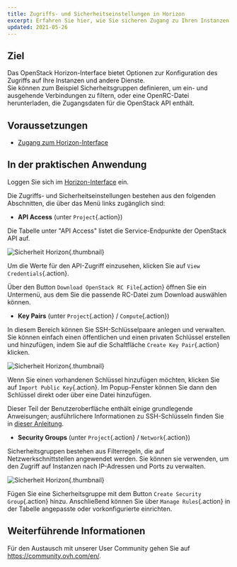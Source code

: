 ```yaml
---
title: Zugriffs- und Sicherheitseinstellungen in Horizon
excerpt: Erfahren Sie hier, wie Sie sicheren Zugang zu Ihren Instanzen einrichten
updated: 2021-05-26
---
```


## Ziel

Das OpenStack Horizon-Interface bietet Optionen zur Konfiguration des Zugriffs auf Ihre Instanzen und andere Dienste.<br>
Sie können zum Beispiel Sicherheitsgruppen definieren, um ein- und ausgehende Verbindungen zu filtern, oder eine OpenRC-Datei herunterladen, die Zugangsdaten für die OpenStack API enthält.

## Voraussetzungen

- [Zugang zum Horizon-Interface](/pages/public_cloud/compute/introducing_horizon)

## In der praktischen Anwendung

Loggen Sie sich im [Horizon-Interface](https://horizon.cloud.ovh.net/auth/login/) ein.

Die Zugriffs- und Sicherheitseinstellungen bestehen aus den folgenden Abschnitten, die über das Menü links zugänglich sind:

- **API Access** (unter `Project`{.action})

Die Tabelle unter "API Access" listet die Service-Endpunkte der OpenStack API auf.

![Sicherheit Horizon](images/api_access.png){.thumbnail}

Um die Werte für den API-Zugriff einzusehen, klicken Sie auf `View Credentials`{.action}.

Über den Button `Download OpenStack RC File`{.action} öffnen Sie ein Untermenü, aus dem Sie die passende RC-Datei zum Download auswählen können.

- **Key Pairs** (unter `Project`{.action} / `Compute`{.action})

In diesem Bereich können Sie SSH-Schlüsselpaare anlegen und verwalten. Sie können einfach einen öffentlichen und einen privaten Schlüssel erstellen und hinzufügen, indem Sie auf die Schaltfläche `Create Key Pair`{.action} klicken.

![Sicherheit Horizon](images/key_pairs.png){.thumbnail}

Wenn Sie einen vorhandenen Schlüssel hinzufügen möchten, klicken Sie auf `Import Public Key`{.action}. Im Popup-Fenster können Sie dann den Schlüssel direkt oder über eine Datei hinzufügen.

Dieser Teil der Benutzeroberfläche enthält einige grundlegende Anweisungen; ausführlichere Informationen zu SSH-Schlüsseln finden Sie in [dieser Anleitung](public_cloud/compute/creating-ssh-keys-pci).

- **Security Groups** (unter `Project`{.action} / `Network`{.action})

Sicherheitsgruppen bestehen aus Filterregeln, die auf Netzwerkschnittstellen angewendet werden. Sie können sie verwenden, um den Zugriff auf Instanzen nach IP-Adressen und Ports zu verwalten.

![Sicherheit Horizon](images/security_groups.png){.thumbnail}

Fügen Sie eine Sicherheitsgruppe mit dem Button `Create Security Group`{.action} hinzu. Anschließend können Sie über `Manage Rules`{.action} in der Tabelle angepasste oder vorkonfigurierte einrichten.

## Weiterführende Informationen

Für den Austausch mit unserer User Community gehen Sie auf <https://community.ovh.com/en/>.
